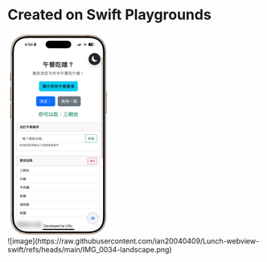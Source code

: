 # Created on Swift Playgrounds
<div style="display: flex; gap: 10px;">
  <img src="https://raw.githubusercontent.com/ian20040409/Lunch-webview-swift/refs/heads/main/IMG_0069_new.png" width="40%">
  
</div>
![image](https://raw.githubusercontent.com/ian20040409/Lunch-webview-swift/refs/heads/main/IMG_0034-landscape.png)
